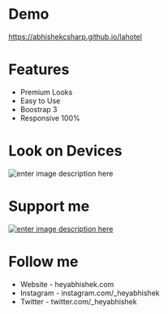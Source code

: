 # Demo
https://abhishekcsharp.github.io/lahotel

# Features
 - Premium Looks
 - Easy to Use
 - Boostrap 3
 - Responsive 100%
 
 
# Look on Devices
![enter image description here](https://abhishekcsharp.github.io/lahotel/ezgif.com-video-to-gif%20%2813%29.gif)

# Support me
[![enter image description here](https://abhishekcsharp.github.io/lahotel/patreon.png)](https://www.patreon.com/heyabhishek)

# Follow me
- Website - heyabhishek.com
- Instagram - instagram.com/_heyabhishek
- Twitter - twitter.com/_heyabhishek
